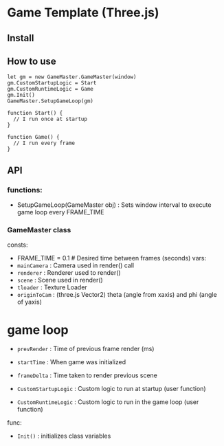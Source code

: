 # Game Template (Three.js)
## Install
## How to use
```
let gm = new GameMaster.GameMaster(window)
gm.CustomStartupLogic = Start
gm.CustomRuntimeLogic = Game
gm.Init()
GameMaster.SetupGameLoop(gm)

function Start() {
  // I run once at startup
}

function Game() {
  // I run every frame
}
```

## API 
### functions:
 - SetupGameLoop(GameMaster obj) : Sets window interval to execute game loop every FRAME_TIME

### GameMaster class
consts:
 - FRAME_TIME = 0.1 # Desired time between frames (seconds)
vars:
 - ```mainCamera``` : Camera used in render() call
 - ```renderer``` : Renderer used to render() 
 - ```scene``` : Scene used in render() 
 - ```tloader``` : Texture Loader
 - ```originToCam``` : (three.js Vector2) theta (angle from xaxis) and phi (angle of yaxis)

 # game loop
 - ```prevRender``` : Time of previous frame render (ms)
 - ```startTime``` : When game was initialized
 - ```frameDelta``` : Time taken to render previous scene

 - ```CustomStartupLogic``` : Custom logic to run at startup (user function)
 - ```CustomRuntimeLogic``` : Custom logic to run in the game loop (user function)

func:
 - ```Init()``` : initializes class variables
